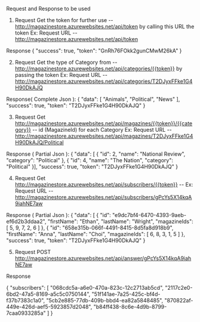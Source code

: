 Request and Response to be used
 
 1. Request
 Get the token for further use   -- http://magazinestore.azurewebsites.net/api/token by calling this URL the token
  Ex: Request URL -- http://magazinestore.azurewebsites.net/api/token
  
  Response
  {
    "success": true,
    "token": "GnRh76FOkk2gunCMwM26kA"
}

 2. Request
 Get the type of Category from  -- http://magazinestore.azurewebsites.net/api/categories/{{token}} by passing the token
  Ex: Request URL -- http://magazinestore.azurewebsites.net/api/categories/T2DJyxFFke1G4H90DkAJQ

 Response( Complete Json ):
 {
    "data": [
        "Animals",
        "Political",
        "News"
    ],
    "success": true,
    "token": "T2DJyxFFke1G4H90DkAJQ"
}
 
 3. Request
 Get http://magazinestore.azurewebsites.net/api/magazines/{{token}}/{{category}} -- id (MagazineId) for each Category
 Ex: Request URL -- http://magazinestore.azurewebsites.net/api/magazines/T2DJyxFFke1G4H90DkAJQ/Political
 
 Response ( Partial Json ):
 {
  "data": [
        {
            "id": 2,
            "name": "National Review",
            "category": "Political"
        },
        {
            "id": 4,
            "name": "The Nation",
            "category": "Political"
        }],
    "success": true,
    "token": "T2DJyxFFke1G4H90DkAJQ"
	}
	
4. Request 
Get http://magazinestore.azurewebsites.net/api/subscribers/{{token}} -- 
 Ex: Request URL -- http://magazinestore.azurewebsites.net/api/subscribers/gPcYs5X14kqA9iahNE7aw
  
  Response ( Partial Json ):
 {
    "data": [
        {
            "id": "e9dc7bf4-6470-4393-9aeb-ef6d2b3ddaa2",
            "firstName": "Ethan",
            "lastName": "Wright",
            "magazineIds": [
                5,
                9,
                7,
                2,
                6
            ]
        },
        {
            "id": "658e315b-066f-4491-8415-8d5fa8d918b9",
            "firstName": "Anna",
            "lastName": "Choi",
            "magazineIds": [
                6,
                8,
                3,
                1,
                5
            ]
        },
    "success": true,
    "token": "T2DJyxFFke1G4H90DkAJQ"
	}
	
5. Request 
POST http://magazinestore.azurewebsites.net/api/answer/gPcYs5X14kqA9iahNE7aw

Response 

{
  "subscribers": [ "068cdc5a-a6e0-470a-823c-12c2713ab5cd",
            "2117c2e0-6bd2-47a5-8169-a5c5c0750144",
            "51f141ae-7a25-425c-bf4d-f37b7383c1a0",
            "5cb2e885-77db-409b-bbd4-ea82a5848485",
            "870822af-449e-426d-aef5-5923857d2048",
            "b84ff438-8c6e-4d9b-8799-7caa0933285a" ]
}